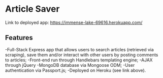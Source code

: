 # Article Saver
Link to deployed app: https://immense-lake-69616.herokuapp.com/

## Features
-Full-Stack Express app that allows users to search articles (retrieved via scraping), save them and/or interact with other users by posting comments to articles;
-Front-end run through Handlebars templating engine;
-AJAX through jQuery
-MongoDB database via Mongoose ODM;
-User authentication via Passport.js;
-Deployed on Heroku (see link above).
